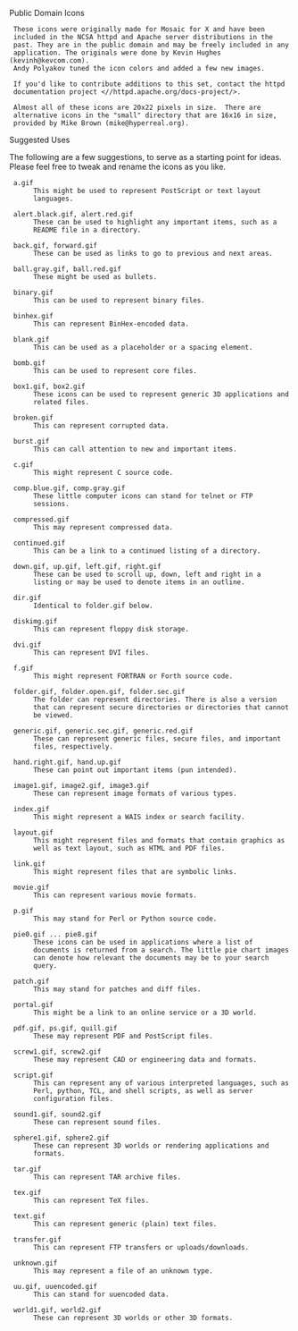 Public Domain Icons

     These icons were originally made for Mosaic for X and have been
     included in the NCSA httpd and Apache server distributions in the
     past. They are in the public domain and may be freely included in any
     application. The originals were done by Kevin Hughes (kevinh@kevcom.com).
     Andy Polyakov tuned the icon colors and added a few new images.

     If you'd like to contribute additions to this set, contact the httpd
     documentation project <//httpd.apache.org/docs-project/>.

     Almost all of these icons are 20x22 pixels in size.  There are
     alternative icons in the "small" directory that are 16x16 in size,
     provided by Mike Brown (mike@hyperreal.org).

Suggested Uses

The following are a few suggestions, to serve as a starting point for ideas.
Please feel free to tweak and rename the icons as you like.

     a.gif
          This might be used to represent PostScript or text layout
          languages.

     alert.black.gif, alert.red.gif
          These can be used to highlight any important items, such as a
          README file in a directory.

     back.gif, forward.gif
          These can be used as links to go to previous and next areas.

     ball.gray.gif, ball.red.gif
          These might be used as bullets.

     binary.gif
          This can be used to represent binary files.

     binhex.gif
          This can represent BinHex-encoded data.

     blank.gif
          This can be used as a placeholder or a spacing element.

     bomb.gif
          This can be used to represent core files.

     box1.gif, box2.gif
          These icons can be used to represent generic 3D applications and
          related files.

     broken.gif
          This can represent corrupted data.

     burst.gif
          This can call attention to new and important items.

     c.gif
          This might represent C source code.

     comp.blue.gif, comp.gray.gif
          These little computer icons can stand for telnet or FTP
          sessions.

     compressed.gif
          This may represent compressed data.

     continued.gif
          This can be a link to a continued listing of a directory.

     down.gif, up.gif, left.gif, right.gif
          These can be used to scroll up, down, left and right in a
          listing or may be used to denote items in an outline.

     dir.gif
          Identical to folder.gif below.

     diskimg.gif
          This can represent floppy disk storage.

     dvi.gif
          This can represent DVI files.

     f.gif
          This might represent FORTRAN or Forth source code.

     folder.gif, folder.open.gif, folder.sec.gif
          The folder can represent directories. There is also a version
          that can represent secure directories or directories that cannot
          be viewed.

     generic.gif, generic.sec.gif, generic.red.gif
          These can represent generic files, secure files, and important
          files, respectively.

     hand.right.gif, hand.up.gif
          These can point out important items (pun intended).

     image1.gif, image2.gif, image3.gif
          These can represent image formats of various types.

     index.gif
          This might represent a WAIS index or search facility.

     layout.gif
          This might represent files and formats that contain graphics as
          well as text layout, such as HTML and PDF files.

     link.gif
          This might represent files that are symbolic links.

     movie.gif
          This can represent various movie formats.

     p.gif
          This may stand for Perl or Python source code.

     pie0.gif ... pie8.gif
          These icons can be used in applications where a list of
          documents is returned from a search. The little pie chart images
          can denote how relevant the documents may be to your search
          query.

     patch.gif
          This may stand for patches and diff files.

     portal.gif
          This might be a link to an online service or a 3D world.

     pdf.gif, ps.gif, quill.gif
          These may represent PDF and PostScript files.

     screw1.gif, screw2.gif
          These may represent CAD or engineering data and formats.

     script.gif
          This can represent any of various interpreted languages, such as
          Perl, python, TCL, and shell scripts, as well as server
          configuration files.

     sound1.gif, sound2.gif
          These can represent sound files.

     sphere1.gif, sphere2.gif
          These can represent 3D worlds or rendering applications and
          formats.

     tar.gif
          This can represent TAR archive files.

     tex.gif
          This can represent TeX files.

     text.gif
          This can represent generic (plain) text files.

     transfer.gif
          This can represent FTP transfers or uploads/downloads.

     unknown.gif
          This may represent a file of an unknown type.

     uu.gif, uuencoded.gif
          This can stand for uuencoded data.

     world1.gif, world2.gif
          These can represent 3D worlds or other 3D formats.
